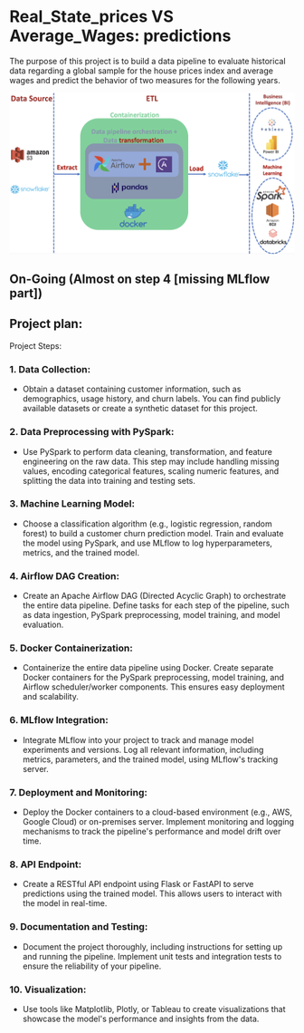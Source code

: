 # Real_State_prices VS Average_Wages: predictions
The purpose of this project is to build a data pipeline to evaluate historical data regarding a global sample for the house prices index and average wages and predict the behavior of two measures for the following years.

![Project_Architecture.png](Project_Architecture.png)

## On-Going (Almost on step 4 [missing MLflow part])


## Project plan:
Project Steps:
### 1. Data Collection: 
- Obtain a dataset containing customer information, such as demographics, usage history, and churn labels. You can find publicly available datasets or create a synthetic dataset for this project.

### 2. Data Preprocessing with PySpark: 
- Use PySpark to perform data cleaning, transformation, and feature engineering on the raw data. This step may include handling missing values, encoding categorical features, scaling numeric features, and splitting the data into training and testing sets.

### 3. Machine Learning Model: 
- Choose a classification algorithm (e.g., logistic regression, random forest) to build a customer churn prediction model. Train and evaluate the model using PySpark, and use MLflow to log hyperparameters, metrics, and the trained model.

### 4. Airflow DAG Creation: 
- Create an Apache Airflow DAG (Directed Acyclic Graph) to orchestrate the entire data pipeline. Define tasks for each step of the pipeline, such as data ingestion, PySpark preprocessing, model training, and model evaluation.

### 5. Docker Containerization: 
- Containerize the entire data pipeline using Docker. Create separate Docker containers for the PySpark preprocessing, model training, and Airflow scheduler/worker components. This ensures easy deployment and scalability.

### 6. MLflow Integration: 
- Integrate MLflow into your project to track and manage model experiments and versions. Log all relevant information, including metrics, parameters, and the trained model, using MLflow's tracking server.

### 7. Deployment and Monitoring: 
- Deploy the Docker containers to a cloud-based environment (e.g., AWS, Google Cloud) or on-premises server. Implement monitoring and logging mechanisms to track the pipeline's performance and model drift over time.

### 8. API Endpoint: 
- Create a RESTful API endpoint using Flask or FastAPI to serve predictions using the trained model. This allows users to interact with the model in real-time.

### 9. Documentation and Testing: 
- Document the project thoroughly, including instructions for setting up and running the pipeline. Implement unit tests and integration tests to ensure the reliability of your pipeline.

### 10. Visualization: 
- Use tools like Matplotlib, Plotly, or Tableau to create visualizations that showcase the model's performance and insights from the data.